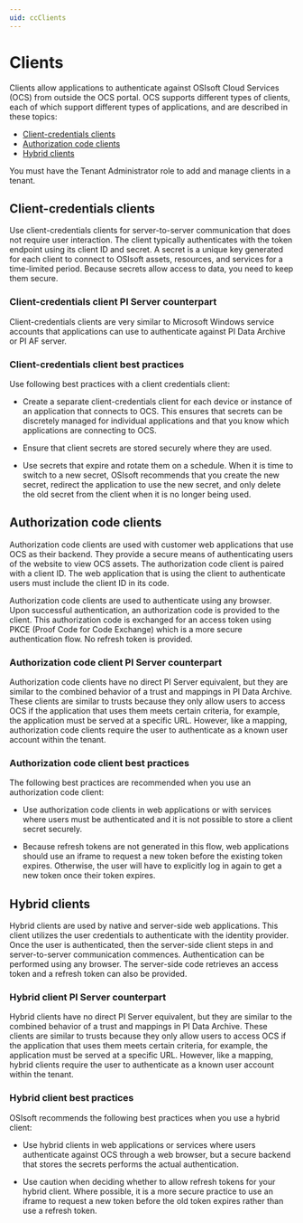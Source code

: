 ```yaml
---
uid: ccClients
---
```

# Clients

Clients allow applications to authenticate against OSIsoft Cloud Services (OCS) from outside the OCS portal. OCS supports different types of clients, each of which support different types of applications, and are described in these topics:

- [Client-credentials clients](#client-credentials-client)
- [Authorization code clients](#authorization-code-client)
- [Hybrid clients](#hybrid-client) <!-- Josh Kim Mar19021: Similar to the comment as before where we should ask if Hybrid Clients are still worth mentioning?. -->

You must have the Tenant Administrator role to add and manage clients in a tenant.

## <a name="client-credentials-client"></a>Client-credentials clients

Use client-credentials clients for server-to-server communication that does not require user interaction. The client typically authenticates with the token endpoint using its client ID and secret. A secret is a unique key generated for each client to connect to OSIsoft assets, resources, and services for a time-limited period. Because secrets allow access to data, you need to keep them secure.

### <a name="client-credentials-pi-server"></a>Client-credentials client PI Server counterpart

Client-credentials clients are very similar to Microsoft Windows service accounts that applications can use to authenticate against PI Data Archive or PI AF server. 

### <a name="client-credentials-bp"></a>Client-credentials client best practices

Use following best practices with a client credentials client:

- Create a separate client-credentials client for each device or instance of an application that connects to OCS. This ensures that secrets can be discretely managed for individual applications and that you know which applications are connecting to OCS.

- Ensure that client secrets are stored securely where they are used.

- Use secrets that expire and rotate them on a schedule. When it is time to switch to a new secret, OSIsoft recommends that you create the new secret, redirect the application to use the new secret, and only delete the old secret from the client when it is no longer being used.

##  <a name="authorization-code-client"></a>Authorization code clients

Authorization code clients are used with customer web applications that use OCS as their backend. They provide a secure means of authenticating users of the website to view OCS assets. The authorization code client is paired with a client ID. The web application that is using the client to authenticate users must include the client ID in its code.

Authorization code clients are used to authenticate using any browser. Upon successful authentication, an authorization code is provided to the client. This authorization code is exchanged for an access token using PKCE (Proof Code for Code Exchange) which is a more secure authentication flow. No refresh token is provided.

### <a name="authorization-code-pi-server"></a>Authorization code client PI Server counterpart

Authorization code clients have no direct PI Server equivalent, but they are similar to the combined behavior of a trust and mappings in PI Data Archive. These clients are similar to trusts because they only allow users to access OCS if the application that uses them meets certain criteria, for example, the application must be served at a specific URL. However, like a mapping, authorization code clients require the user to authenticate as a known user account within the tenant.

### <a name="authorization-code-bp"></a>Authorization code client best practices

The following best practices are recommended when you use an authorization code client:

- Use authorization code clients in web applications or with services where users must be authenticated and it is not possible to store a client secret securely.

- Because refresh tokens are not generated in this flow, web applications should use an iframe to request a new token before the existing token expires. Otherwise, the user will have to explicitly log in again to get a new token once their token expires.

## <a name="hybrid-client"></a>Hybrid clients

Hybrid clients are used by native and server-side web applications. This client utilizes the user credentials to authenticate with the identity provider. Once the user is authenticated, then the server-side client steps in and server-to-server communication commences. Authentication can be performed using any browser. The server-side code retrieves an access token and a refresh token can also be provided.

### <a name="hybrid-client-pi-server"></a>Hybrid client PI Server counterpart

Hybrid clients have no direct PI Server equivalent, but they are similar to the combined behavior of a trust and mappings in PI Data Archive. These clients are similar to trusts because they only allow users to access OCS if the application that uses them meets certain criteria, for example, the application must be served at a specific URL. However, like a mapping, hybrid clients require the user to authenticate as a known user account within the tenant.

### <a name="hybrid-client-bp"></a>Hybrid client best practices

OSIsoft recommends the following best practices when you use a hybrid client:

- Use hybrid clients in web applications or services where users authenticate against OCS through a web browser, but a secure backend that stores the secrets performs the actual authentication.

- Use caution when deciding whether to allow refresh tokens for your hybrid client. Where possible, it is a more secure practice to use an iframe to request a new token before the old token expires rather than use a refresh token.
